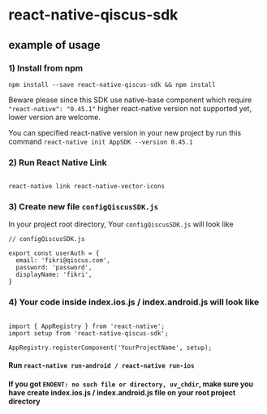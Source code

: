 # react-native-qiscus-sdk

## example of usage

### 1) Install from npm

`npm install --save react-native-qiscus-sdk && npm install`

Beware please since this SDK use native-base component which require `"react-native": "0.45.1"` higher react-native version not supported yet, lower version are welcome.

You can specified react-native version in your new project by run this command `react-native init AppSDK --version 0.45.1`

### 2) Run React Native Link

```

react-native link react-native-vector-icons

```

### 3) Create new file `configQiscusSDK.js`

In your project root directory, Your `configQiscusSDK.js` will look like

```
// configQiscusSDK.js

export const userAuth = {
  email: 'fikri@qiscus.com',
  password: 'password',
  displayName: 'fikri',
}

```

### 4) Your code inside index.ios.js / index.android.js will look like

```

import { AppRegistry } from 'react-native';
import setup from 'react-native-qiscus-sdk';

AppRegistry.registerComponent('YourProjectName', setup);

```

#### Run `react-native run-android / react-native run-ios`

#### If you got `ENOENT: no such file or directory, uv_chdir`, make sure you have create index.ios.js / index.android.js file on your root project directory
